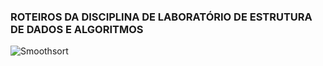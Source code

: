 ### ROTEIROS DA DISCIPLINA DE LABORATÓRIO DE ESTRUTURA DE DADOS E ALGORITMOS
![Smoothsort](https://user-images.githubusercontent.com/40633369/54575820-67825580-49d4-11e9-8e6d-3336d7d323f1.gif)
